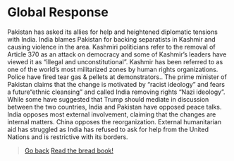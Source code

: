 # Global Response
Pakistan has asked its allies for help and heightened diplomatic tensions with India. India blames Pakistan for backing separatists in Kashmir and causing violence in the area. Kashmiri politicians refer to the removal of Article 370 as an attack on democracy and some of Kashmir’s leaders have viewed it as “illegal and unconstitutional”. Kashmir has been referred to as one of the world’s most militarized zones by human rights organizations. Police have fired tear gas & pellets at demonstrators.. The prime minister of Pakistan claims that the change is motivated by “racist ideology” and fears a future“ethnic cleansing” and called India removing rights “Nazi ideology”. While some have suggested that Trump should mediate in discussion between the two countries, India and Pakistan have opposed peace talks. India opposes most external involvement, claiming that the changes are internal matters. China opposes the reorganization. External humanitarian aid has struggled as India has refused to ask for help from the United Nations and is restrictive with its borders.
> [Go back](.)
[Read the bread book!](https://thebreadbook.org/)
